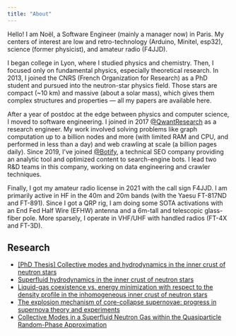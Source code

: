 ```yaml
---
title: "About"
---
```

Hello! I am Noël, a Software Engineer (mainly a manager now) in Paris. My centers of interest are low and retro-technology (Arduino, Minitel, esp32), science (former physicist), and amateur radio (F4JJD).

I began college in Lyon, where I studied physics and chemistry. Then, I focused only on fundamental physics, especially theoretical research. In 2013, I joined the CNRS (French Organization for Research) as a PhD student and pursued into the neutron-star physics field. Those stars are compact (~10 km) and massive (about a solar mass), which gives them complex structures and properties — all my papers are available here.

After a year of postdoc at the edge between physics and computer science, I moved to software engineering. I joined in 2017 [@QwantResearch](https://www.qwant.com/) as a research engineer. My work involved solving problems like graph computation up to a billion nodes and more (with limited RAM and CPU, and performed in less than a day) and web crawling at scale (a billion pages daily). Since 2019, I’ve joined [@Botify](https://www.botify.com/), a technical SEO company providing an analytic tool and optimized content to search-engine bots. I lead two R&D teams in this company, working on data engineering and crawler techniques.

Finally, I got my amateur radio license in 2021 with the call sign F4JJD. I am primarily active in HF in the 40m and 20m bands (with the Yaesu FT-817ND and FT-891). Since I got a QRP rig, I am doing some SOTA activations with an End Fed Half Wire (EFHW) antenna and a 6m-tall and telescopic glass-fiber pole. More sparsely, I operate in VHF/UHF with handled radios (FT-4X and FT-3D).

## Research

* [[PhD Thesis] Collective modes and hydrodynamics in the inner crust of neutron stars](https://tel.archives-ouvertes.fr/tel-01377304#)
* [Superfluid hydrodynamics in the inner crust of neutron stars](https://arxiv.org/abs/1606.01126)
* [Liquid-gas coexistence vs. energy minimization with respect to the density profile in the inhomogeneous inner crust of neutron stars](https://arxiv.org/abs/1505.07030)
* [The explosion mechanism of core-collapse supernovae: progress in supernova theory and experiments](https://arxiv.org/abs/1501.01334)
* [Collective Modes in a Superfluid Neutron Gas within the Quasiparticle Random-Phase Approximation](https://arxiv.org/abs/1406.0335)
